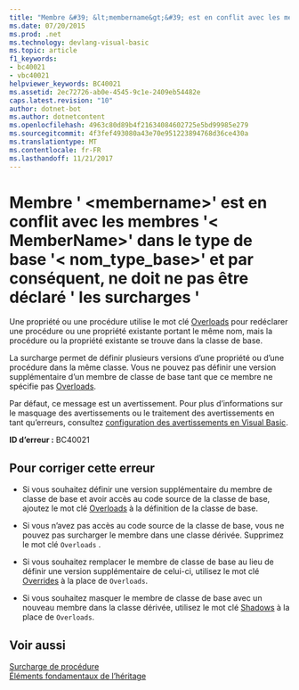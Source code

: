 ```yaml
---
title: "Membre &#39; &lt;membername&gt;&#39; est en conflit avec les membres &#39;&lt; MemberName&gt;&#39; dans le type de base &#39;&lt; nom_type_base&gt;&#39; et par conséquent, ne doit ne pas être déclaré &#39; les surcharges &#39;"
ms.date: 07/20/2015
ms.prod: .net
ms.technology: devlang-visual-basic
ms.topic: article
f1_keywords:
- bc40021
- vbc40021
helpviewer_keywords: BC40021
ms.assetid: 2ec72726-ab0e-4545-9c1e-2409eb54482e
caps.latest.revision: "10"
author: dotnet-bot
ms.author: dotnetcontent
ms.openlocfilehash: 4963c80d89b4f21634084602725e5bd99985e279
ms.sourcegitcommit: 4f3fef493080a43e70e951223894768d36ce430a
ms.translationtype: MT
ms.contentlocale: fr-FR
ms.lasthandoff: 11/21/2017
---
```

# <a name="member-39ltmembernamegt39-conflicts-with-member-39ltmembernamegt39-in-the-base-type-39ltbasetypenamegt39-and-so-should-not-be-declared-39overloads39"></a>Membre &#39; &lt;membername&gt;&#39; est en conflit avec les membres &#39;&lt; MemberName&gt;&#39; dans le type de base &#39;&lt; nom_type_base&gt;&#39; et par conséquent, ne doit ne pas être déclaré &#39; les surcharges &#39;
Une propriété ou une procédure utilise le mot clé [Overloads](../../visual-basic/language-reference/modifiers/overloads.md) pour redéclarer une procédure ou une propriété existante portant le même nom, mais la procédure ou la propriété existante se trouve dans la classe de base.  
  
 La surcharge permet de définir plusieurs versions d’une propriété ou d’une procédure dans la même classe. Vous ne pouvez pas définir une version supplémentaire d’un membre de classe de base tant que ce membre ne spécifie pas [Overloads](../../visual-basic/language-reference/modifiers/overloads.md).  
  
 Par défaut, ce message est un avertissement. Pour plus d’informations sur le masquage des avertissements ou le traitement des avertissements en tant qu’erreurs, consultez [configuration des avertissements en Visual Basic](/visualstudio/ide/configuring-warnings-in-visual-basic).  
  
 **ID d’erreur :** BC40021  
  
## <a name="to-correct-this-error"></a>Pour corriger cette erreur  
  
-   Si vous souhaitez définir une version supplémentaire du membre de classe de base et avoir accès au code source de la classe de base, ajoutez le mot clé [Overloads](../../visual-basic/language-reference/modifiers/overloads.md) à la définition de la classe de base.  
  
-   Si vous n’avez pas accès au code source de la classe de base, vous ne pouvez pas surcharger le membre dans une classe dérivée. Supprimez le mot clé `Overloads` .  
  
-   Si vous souhaitez remplacer le membre de classe de base au lieu de définir une version supplémentaire de celui-ci, utilisez le mot clé [Overrides](../../visual-basic/language-reference/modifiers/overrides.md) à la place de `Overloads`.  
  
-   Si vous souhaitez masquer le membre de classe de base avec un nouveau membre dans la classe dérivée, utilisez le mot clé [Shadows](../../visual-basic/language-reference/modifiers/shadows.md) à la place de `Overloads`.  
  
## <a name="see-also"></a>Voir aussi  
 [Surcharge de procédure](../../visual-basic/programming-guide/language-features/procedures/procedure-overloading.md)  
 [Éléments fondamentaux de l’héritage](../../visual-basic/programming-guide/language-features/objects-and-classes/inheritance-basics.md)
